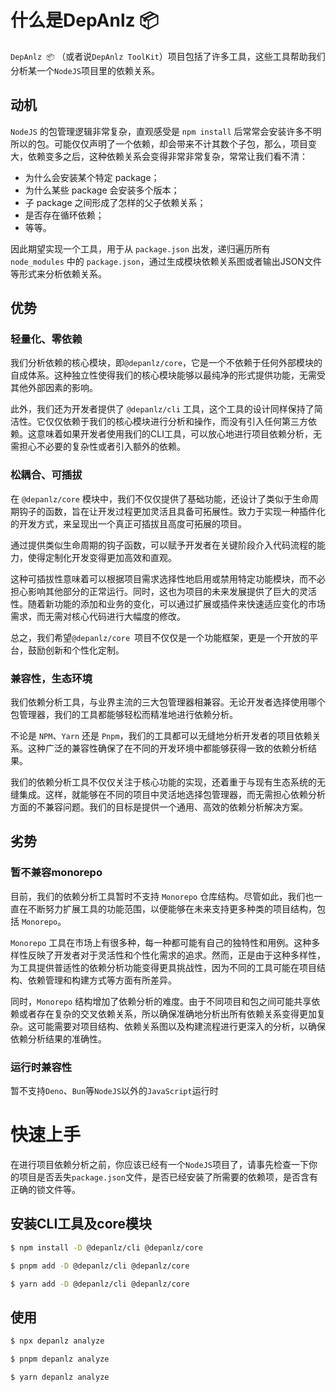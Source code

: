 # 什么是DepAnlz 📦
`DepAnlz 📦` （或者说`DepAnlz ToolKit`）项目包括了许多工具，这些工具帮助我们分析某一个`NodeJS`项目里的依赖关系。

## 动机
`NodeJS` 的包管理逻辑非常复杂，直观感受是 `npm install` 后常常会安装许多不明所以的包。可能仅仅声明了一个依赖，却会带来不计其数个子包，那么，项目变大，依赖变多之后，这种依赖关系会变得非常非常复杂，常常让我们看不清：
- 为什么会安装某个特定 package；
- 为什么某些 package 会安装多个版本；
- 子 package 之间形成了怎样的父子依赖关系；
- 是否存在循环依赖；
- 等等。

因此期望实现一个工具，用于从 `package.json` 出发，递归遍历所有 `node_modules` 中的 `package.json`，通过生成模块依赖关系图或者输出JSON文件等形式来分析依赖关系。

## 优势
### 轻量化、零依赖
我们分析依赖的核心模块，即`@depanlz/core`，它是一个不依赖于任何外部模块的自成体系。这种独立性使得我们的核心模块能够以最纯净的形式提供功能，无需受其他外部因素的影响。

此外，我们还为开发者提供了 `@depanlz/cli` 工具，这个工具的设计同样保持了简洁性。它仅仅依赖于我们的核心模块进行分析和操作，而没有引入任何第三方依赖。这意味着如果开发者使用我们的CLI工具，可以放心地进行项目依赖分析，无需担心不必要的复杂性或者引入额外的依赖。

### 松耦合、可插拔
在 `@depanlz/core` 模块中，我们不仅仅提供了基础功能，还设计了类似于生命周期钩子的函数，旨在让开发过程更加灵活且具备可拓展性。致力于实现一种插件化的开发方式，来呈现出一个真正可插拔且高度可拓展的项目。

通过提供类似生命周期的钩子函数，可以赋予开发者在关键阶段介入代码流程的能力，使得定制化开发变得更加高效和直观。

这种可插拔性意味着可以根据项目需求选择性地启用或禁用特定功能模块，而不必担心影响其他部分的正常运行。同时，这也为项目的未来发展提供了巨大的灵活性。随着新功能的添加和业务的变化，可以通过扩展或插件来快速适应变化的市场需求，而无需对核心代码进行大幅度的修改。

总之，我们希望`@depanlz/core `项目不仅仅是一个功能框架，更是一个开放的平台，鼓励创新和个性化定制。

### 兼容性，生态环境
我们依赖分析工具，与业界主流的三大包管理器相兼容。无论开发者选择使用哪个包管理器，我们的工具都能够轻松而精准地进行依赖分析。

不论是 `NPM`、`Yarn` 还是 `Pnpm`，我们的工具都可以无缝地分析开发者的项目依赖关系。这种广泛的兼容性确保了在不同的开发环境中都能够获得一致的依赖分析结果。

我们的依赖分析工具不仅仅关注于核心功能的实现，还着重于与现有生态系统的无缝集成。这样，就能够在不同的项目中灵活地选择包管理器，而无需担心依赖分析方面的不兼容问题。我们的目标是提供一个通用、高效的依赖分析解决方案。

## 劣势
### 暂不兼容monorepo
目前，我们的依赖分析工具暂时不支持 `Monorepo` 仓库结构。尽管如此，我们也一直在不断努力扩展工具的功能范围，以便能够在未来支持更多种类的项目结构，包括 `Monorepo`。

`Monorepo` 工具在市场上有很多种，每一种都可能有自己的独特性和用例。这种多样性反映了开发者对于灵活性和个性化需求的追求。然而，正是由于这种多样性，为工具提供普适性的依赖分析功能变得更具挑战性，因为不同的工具可能在项目结构、依赖管理和构建方式等方面有所差异。

同时，`Monorepo` 结构增加了依赖分析的难度。由于不同项目和包之间可能共享依赖或者存在复杂的交叉依赖关系，所以确保准确地分析出所有依赖关系变得更加复杂。这可能需要对项目结构、依赖关系图以及构建流程进行更深入的分析，以确保依赖分析结果的准确性。

### 运行时兼容性
暂不支持`Deno`、`Bun`等`NodeJS`以外的`JavaScript`运行时

# 快速上手
在进行项目依赖分析之前，你应该已经有一个`NodeJS`项目了，请事先检查一下你的项目是否丢失`package.json`文件，是否已经安装了所需要的依赖项，是否含有正确的锁文件等。

## 安装CLI工具及core模块
```sh [npm]
$ npm install -D @depanlz/cli @depanlz/core
```

```sh [pnpm]
$ pnpm add -D @depanlz/cli @depanlz/core 
```

```sh [yarn]
$ yarn add -D @depanlz/cli @depanlz/core 
```

## 使用
```sh [npm]
$ npx depanlz analyze
```

```sh [pnpm]
$ pnpm depanlz analyze 
```

```sh [yarn]
$ yarn depanlz analyze 
```
